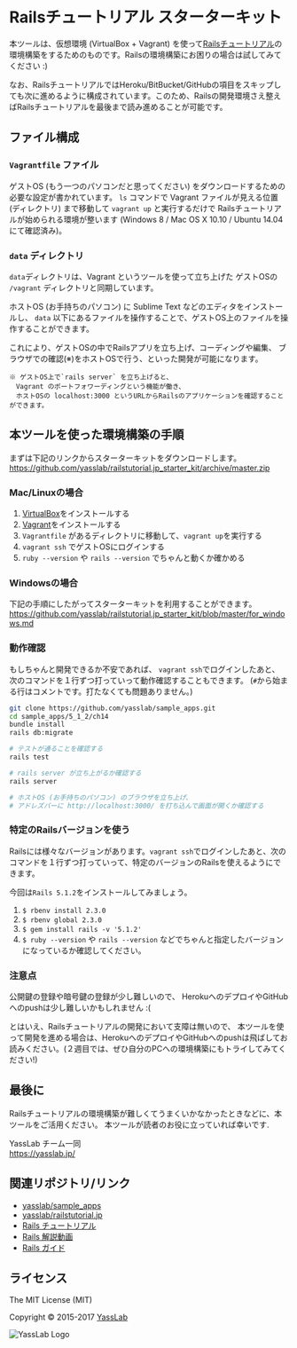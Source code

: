 # Railsチュートリアル スターターキット

本ツールは、仮想環境 (VirtualBox + Vagrant) を使って[Railsチュートリアル](https://railstutorial.jp)の環境構築をするためのものです。Railsの環境構築にお困りの場合は試してみてください :)

なお、RailsチュートリアルではHeroku/BitBucket/GitHubの項目をスキップしても次に進めるように構成されています。このため、Railsの開発環境さえ整えばRailsチュートリアルを最後まで読み進めることが可能です。

## ファイル構成

### `Vagrantfile` ファイル

ゲストOS (もう一つのパソコンだと思ってください) をダウンロードするための必要な設定が書かれています。
`ls` コマンドで Vagrant ファイルが見える位置 (ディレクトリ) まで移動して `vagrant up` と実行するだけで
Railsチュートリアルが始められる環境が整います (Windows 8 / Mac OS X 10.10 / Ubuntu 14.04 にて確認済み)。

### `data` ディレクトリ

`data`ディレクトリは、Vagrant というツールを使って立ち上げた
ゲストOSの `/vagrant` ディレクトリと同期しています。

ホストOS (お手持ちのパソコン) に Sublime Text などのエディタをインストールし、
`data` 以下にあるファイルを操作することで、ゲストOS上のファイルを操作することができます。

これにより、ゲストOSの中でRailsアプリを立ち上げ、コーディングや編集、
ブラウザでの確認(※)をホストOSで行う、といった開発が可能になります。

```
※ ゲストOS上で`rails server` を立ち上げると、
　Vagrant のポートフォワーディングという機能が働き、
　ホストOSの localhost:3000 というURLからRailsのアプリケーションを確認することができます。
```

## 本ツールを使った環境構築の手順

まずは下記のリンクからスターターキットをダウンロードします。   
https://github.com/yasslab/railstutorial.jp_starter_kit/archive/master.zip


###  Mac/Linuxの場合
1. [VirtualBox](http://www.oracle.com/technetwork/server-storage/virtualbox/downloads/index.html?ssSourceSiteId=otnjp)をインストールする
2. [Vagrant](https://www.vagrantup.com/downloads.html)をインストールする
5. `Vagrantfile` があるディレクトリに移動して、`vagrant up`を実行する
6. `vagrant ssh` でゲストOSにログインする
7. `ruby --version` や `rails --version` でちゃんと動くか確かめる

### Windowsの場合

下記の手順にしたがってスターターキットを利用することができます。   
https://github.com/yasslab/railstutorial.jp_starter_kit/blob/master/for_windows.md

### 動作確認

もしちゃんと開発できるか不安であれば、
`vagrant ssh`でログインしたあと、
次のコマンドを１行ずつ打っていって動作確認することもできます。
(`#`から始まる行はコメントです。打たなくても問題ありません。)

```sh
git clone https://github.com/yasslab/sample_apps.git
cd sample_apps/5_1_2/ch14
bundle install
rails db:migrate

# テストが通ることを確認する
rails test

# rails server が立ち上がるか確認する
rails server

# ホストOS (お手持ちのパソコン) のブラウザを立ち上げ、
# アドレズバーに http://localhost:3000/ を打ち込んで画面が開くか確認する
```

### 特定のRailsバージョンを使う

Railsには様々なバージョンがあります。`vagrant ssh`でログインしたあと、次のコマンドを１行ずつ打っていって、特定のバージョンのRailsを使えるようにできます。

今回は`Rails 5.1.2`をインストールしてみましょう。
1. `$ rbenv install 2.3.0`
2. `$ rbenv global 2.3.0`
3. `$ gem install rails -v '5.1.2'`
4. `$ ruby --version` や `rails --version` などでちゃんと指定したバージョンになっているか確認してください。

### 注意点

公開鍵の登録や暗号鍵の登録が少し難しいので、
HerokuへのデプロイやGitHubへのpushは少し難しいかもしれません :(

とはいえ、Railsチュートリアルの開発において支障は無いので、
本ツールを使って開発を進める場合は、HerokuへのデプロイやGitHubへのpushは飛ばしてお読みください。(２週目では、ぜひ自分のPCへの環境構築にもトライしてみてください!)


## 最後に

Railsチュートリアルの環境構築が難しくてうまくいかなかったときなどに、本ツールをご活用ください。
本ツールが読者のお役に立っていれば幸いです.

YassLab チーム一同    
https://yasslab.jp/


## 関連リポジトリ/リンク

- [yasslab/sample_apps](https://github.com/yasslab/sample_apps)
- [yasslab/railstutorial.jp](https://github.com/yasslab/railstutorial.jp)
- [Rails チュートリアル](https://railstutorial.jp)
- [Rails 解説動画](https://railstutorial.jp/#screencast)
- [Rails ガイド](https://railsguides.jp)


## ライセンス

The MIT License (MIT)

Copyright &copy; 2015-2017 [YassLab](https://yasslab.jp)

![YassLab Logo](https://yasslab.jp/img/logo_800x200.png)

